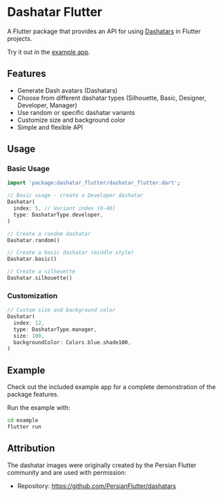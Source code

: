 # Dashatar Flutter

A Flutter package that provides an API for using [Dashatars](https://github.com/PersianFlutter/dashatars) in Flutter projects.

Try it out in the [example app](https://intuosol.github.io/dashatar_flutter/).

## Features

- Generate Dash avatars (Dashatars)
- Choose from different dashatar types (Silhouette, Basic, Designer, Developer, Manager)
- Use random or specific dashatar variants
- Customize size and background color
- Simple and flexible API

## Usage

### Basic Usage

```dart
import 'package:dashatar_flutter/dashatar_flutter.dart';

// Basic usage - create a Developer dashatar
Dashatar(
  index: 5, // Variant index (0-48)
  type: DashatarType.developer,
)

// Create a random dashatar
Dashatar.random()

// Create a basic dashatar (middle style)
Dashatar.basic()

// Create a silhouette
Dashatar.silhouette()
```

### Customization

```dart
// Custom size and background color
Dashatar(
  index: 12,
  type: DashatarType.manager,
  size: 100,
  backgroundColor: Colors.blue.shade100,
)
```

## Example

Check out the included example app for a complete demonstration of the package features.

Run the example with:

```bash
cd example
flutter run
```

## Attribution

The dashatar images were originally created by the Persian Flutter community and are used with permission:

- Repository: https://github.com/PersianFlutter/dashatars
